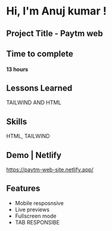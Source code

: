 # Hi, I'm Anuj kumar !

## Project Title - Paytm web

## Time to complete

#### 13 hours

## Lessons Learned

TAILWIND AND HTML

## Skills

HTML, TAILWIND

## Demo | Netlify

https://paytm-web-site.netlify.app/

## Features

- Mobile resposnsive
- Live previews
- Fullscreen mode
- TAB RESPONSIBE
